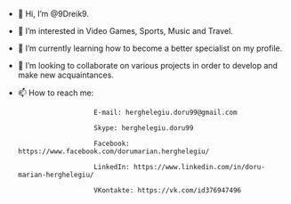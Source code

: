 - 👋 Hi, I’m @9Dreik9.
- 👀 I’m interested in Video Games, Sports, Music and Travel. 
- 🌱 I’m currently learning how to become a better specialist on my profile. 
- 💞️ I’m looking to collaborate on various projects in order to develop and make new acquaintances. 
- 📫 How to reach me:

                         E-mail: herghelegiu.doru99@gmail.com
                         
                         Skype: herghelegiu.doru99
                         
                         Facebook: https://www.facebook.com/dorumarian.herghelegiu/
                         
                         LinkedIn: https://www.linkedin.com/in/doru-marian-herghelegiu/
                         
                         VKontakte: https://vk.com/id376947496 

<!---
9Dreik9/9Dreik9 is a ✨ special ✨ repository because its `README.md` (this file) appears on your GitHub profile.
You can click the Preview link to take a look at your changes.
--->
